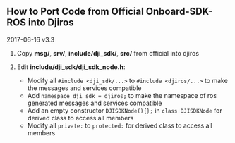 ## How to Port Code from Official Onboard-SDK-ROS into Djiros ##
2017-06-16 v3.3

1. Copy **msg/**, **srv/**, **include/dji_sdk/**, **src/** from official into djiros

2. Edit **include/dji_sdk/dji_sdk_node.h**:
    * Modify all ```#include <dji_sdk/...>``` to ```#include <djiros/...>``` to make the messages and services compatible
    * Add ```namespace dji_sdk = djiros;``` to make the namespace of ros generated messages and services compatible
    * Add an empty constructor ```DJISDKNode(){};``` in ```class DJISDKNode``` for derived class to access all members
    * Modify all ```private:``` to ```protected:``` for derived class to access all members
